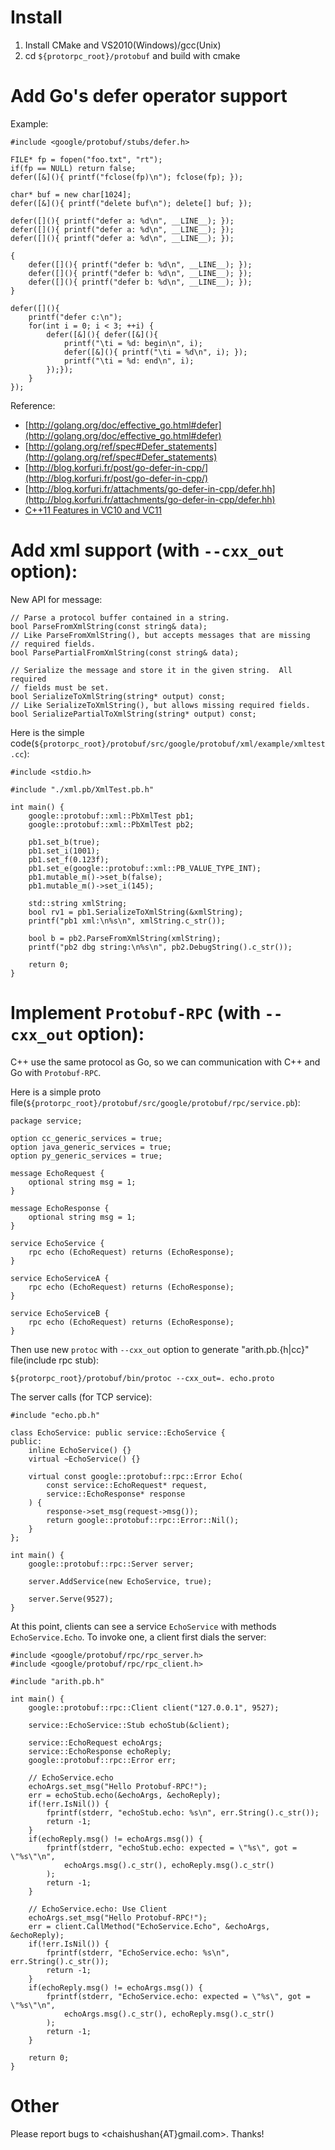 
# Install

1. Install CMake and VS2010(Windows)/gcc(Unix)
2. cd `${protorpc_root}/protobuf` and build with cmake

# Add Go's defer operator support

Example:

	#include <google/protobuf/stubs/defer.h>
	
	FILE* fp = fopen("foo.txt", "rt");
	if(fp == NULL) return false;
	defer([&](){ printf("fclose(fp)\n"); fclose(fp); });
	
	char* buf = new char[1024];
	defer([&](){ printf("delete buf\n"); delete[] buf; });
	
	defer([](){ printf("defer a: %d\n", __LINE__); });
	defer([](){ printf("defer a: %d\n", __LINE__); });
	defer([](){ printf("defer a: %d\n", __LINE__); });
	
	{
		defer([](){ printf("defer b: %d\n", __LINE__); });
		defer([](){ printf("defer b: %d\n", __LINE__); });
		defer([](){ printf("defer b: %d\n", __LINE__); });
	}
	
	defer([](){
		printf("defer c:\n");
		for(int i = 0; i < 3; ++i) {
			defer([&](){ defer([&](){
				printf("\ti = %d: begin\n", i);
				defer([&](){ printf("\ti = %d\n", i); });
				printf("\ti = %d: end\n", i);
			});});
		}
	});

Reference:

- [http://golang.org/doc/effective_go.html#defer](http://golang.org/doc/effective_go.html#defer)
- [http://golang.org/ref/spec#Defer_statements](http://golang.org/ref/spec#Defer_statements)
- [http://blog.korfuri.fr/post/go-defer-in-cpp/](http://blog.korfuri.fr/post/go-defer-in-cpp/)
- [http://blog.korfuri.fr/attachments/go-defer-in-cpp/defer.hh](http://blog.korfuri.fr/attachments/go-defer-in-cpp/defer.hh)
- [C++11 Features in VC10 and VC11](http://blogs.msdn.com/b/vcblog/archive/2011/09/12/10209291.aspx)

# Add xml support (with `--cxx_out` option):

New API for message:

	// Parse a protocol buffer contained in a string.
	bool ParseFromXmlString(const string& data);
	// Like ParseFromXmlString(), but accepts messages that are missing
	// required fields.
	bool ParsePartialFromXmlString(const string& data);
	
	// Serialize the message and store it in the given string.  All required
	// fields must be set.
	bool SerializeToXmlString(string* output) const;
	// Like SerializeToXmlString(), but allows missing required fields.
	bool SerializePartialToXmlString(string* output) const;

Here is the simple code(`${protorpc_root}/protobuf/src/google/protobuf/xml/example/xmltest.cc`):

	#include <stdio.h>
	
	#include "./xml.pb/XmlTest.pb.h"
	
	int main() {
		google::protobuf::xml::PbXmlTest pb1;
		google::protobuf::xml::PbXmlTest pb2;
		
		pb1.set_b(true);
		pb1.set_i(1001);
		pb1.set_f(0.123f);
		pb1.set_e(google::protobuf::xml::PB_VALUE_TYPE_INT);
		pb1.mutable_m()->set_b(false);
		pb1.mutable_m()->set_i(145);
		
		std::string xmlString;
		bool rv1 = pb1.SerializeToXmlString(&xmlString);
		printf("pb1 xml:\n%s\n", xmlString.c_str());
		
		bool b = pb2.ParseFromXmlString(xmlString);
		printf("pb2 dbg string:\n%s\n", pb2.DebugString().c_str());
		
		return 0;
	}

# Implement `Protobuf-RPC` (with `--cxx_out` option):

C++ use the same protocol as Go, so we can communication with C++ and Go with `Protobuf-RPC`.

Here is a simple proto file(`${protorpc_root}/protobuf/src/google/protobuf/rpc/service.pb`):

	package service;
	
	option cc_generic_services = true;
	option java_generic_services = true;
	option py_generic_services = true;
	
	message EchoRequest {
		optional string msg = 1;
	}
	
	message EchoResponse {
		optional string msg = 1;
	}
	
	service EchoService {
		rpc echo (EchoRequest) returns (EchoResponse);
	}
	
	service EchoServiceA {
		rpc echo (EchoRequest) returns (EchoResponse);
	}
	
	service EchoServiceB {
		rpc echo (EchoRequest) returns (EchoResponse);
	}

Then use new `protoc` with `--cxx_out` option to generate "arith.pb.{h|cc}" file(include rpc stub):

	${protorpc_root}/protobuf/bin/protoc --cxx_out=. echo.proto

The server calls (for TCP service):

	#include "echo.pb.h"
	
	class EchoService: public service::EchoService {
	public:
		inline EchoService() {}
		virtual ~EchoService() {}
	
		virtual const google::protobuf::rpc::Error Echo(
			const service::EchoRequest* request,
			service::EchoResponse* response
		) {
			response->set_msg(request->msg());
			return google::protobuf::rpc::Error::Nil();
		}
	};
	
	int main() {
		google::protobuf::rpc::Server server;
	
		server.AddService(new EchoService, true);
	
		server.Serve(9527);
	}

At this point, clients can see a service `EchoService` with methods `EchoService.Echo`. To invoke one, a client first dials the server:

	#include <google/protobuf/rpc/rpc_server.h>
	#include <google/protobuf/rpc/rpc_client.h>

	#include "arith.pb.h"

	int main() {
		google::protobuf::rpc::Client client("127.0.0.1", 9527);
		
		service::EchoService::Stub echoStub(&client);
	
		service::EchoRequest echoArgs;
		service::EchoResponse echoReply;
		google::protobuf::rpc::Error err;
	
		// EchoService.echo
		echoArgs.set_msg("Hello Protobuf-RPC!");
		err = echoStub.echo(&echoArgs, &echoReply);
		if(!err.IsNil()) {
			fprintf(stderr, "echoStub.echo: %s\n", err.String().c_str());
			return -1;
		}
		if(echoReply.msg() != echoArgs.msg()) {
			fprintf(stderr, "echoStub.echo: expected = \"%s\", got = \"%s\"\n",
				echoArgs.msg().c_str(), echoReply.msg().c_str()
			);
			return -1;
		}
	
		// EchoService.echo: Use Client
		echoArgs.set_msg("Hello Protobuf-RPC!");
		err = client.CallMethod("EchoService.Echo", &echoArgs, &echoReply);
		if(!err.IsNil()) {
			fprintf(stderr, "EchoService.echo: %s\n", err.String().c_str());
			return -1;
		}
		if(echoReply.msg() != echoArgs.msg()) {
			fprintf(stderr, "EchoService.echo: expected = \"%s\", got = \"%s\"\n",
				echoArgs.msg().c_str(), echoReply.msg().c_str()
			);
			return -1;
		}
	
		return 0;
	}

# Other

Please report bugs to <chaishushan{AT}gmail.com>.
Thanks!
